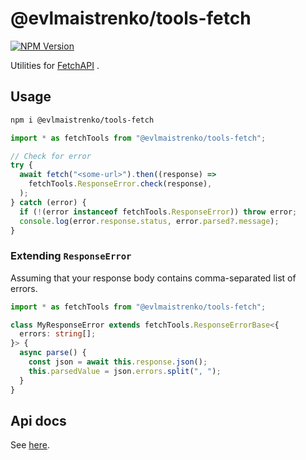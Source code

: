 # @evlmaistrenko/tools-fetch

[![NPM Version](https://img.shields.io/npm/v/%40evlmaistrenko%2Ftools-fetch)](https://www.npmjs.com/package/@evlmaistrenko/tools-fetch)

Utilities for [FetchAPI](https://developer.mozilla.org/en-US/docs/Web/API/Fetch_API)
.

## Usage

```bash
npm i @evlmaistrenko/tools-fetch
```

```javascript
import * as fetchTools from "@evlmaistrenko/tools-fetch";

// Check for error
try {
  await fetch("<some-url>").then((response) =>
    fetchTools.ResponseError.check(response),
  );
} catch (error) {
  if (!(error instanceof fetchTools.ResponseError)) throw error;
  console.log(error.response.status, error.parsed?.message);
}
```

### Extending `ResponseError`

Assuming that your response body contains comma-separated list of errors.

```typescript
import * as fetchTools from "@evlmaistrenko/tools-fetch";

class MyResponseError extends fetchTools.ResponseErrorBase<{
  errors: string[];
}> {
  async parse() {
    const json = await this.response.json();
    this.parsedValue = json.errors.split(", ");
  }
}
```

## Api docs

See [here](./docs/README.md).
